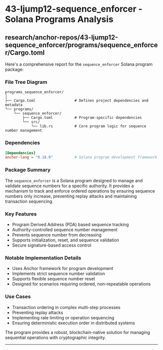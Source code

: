 # 43-ljump12-sequence_enforcer - Solana Programs Analysis

## research/anchor-repos/43-ljump12-sequence_enforcer/programs/sequence_enforcer/Cargo.toml

Here's a comprehensive report for the `sequence_enforcer` Solana program package:

### File Tree Diagram
```
programs_sequence_enforcer/
│
├── Cargo.toml                  # Defines project dependencies and metadata
└── programs/
    └── sequence_enforcer/
        ├── Cargo.toml          # Program-specific dependencies
        └── src/
            └── lib.rs          # Core program logic for sequence number management
```

### Dependencies
```toml
[Dependencies]
anchor-lang = "0.18.0"          # Solana program development framework with Rust abstractions
```

### Package Summary
The `sequence_enforcer` is a Solana program designed to manage and validate sequence numbers for a specific authority. It provides a mechanism to track and enforce ordered operations by ensuring sequence numbers only increase, preventing replay attacks and maintaining transaction sequencing.

### Key Features
- Program Derived Address (PDA) based sequence tracking
- Authority-controlled sequence number management
- Prevents sequence number from decreasing
- Supports initialization, reset, and sequence validation
- Secure signature-based access control

### Notable Implementation Details
- Uses Anchor framework for program development
- Implements strict sequence number validation
- Supports flexible sequence number reset
- Designed for scenarios requiring ordered, non-repeatable operations

### Use Cases
- Transaction ordering in complex multi-step processes
- Preventing replay attacks
- Implementing rate limiting or operation sequencing
- Ensuring deterministic execution order in distributed systems

The program provides a robust, blockchain-native solution for managing sequential operations with cryptographic integrity.

---


